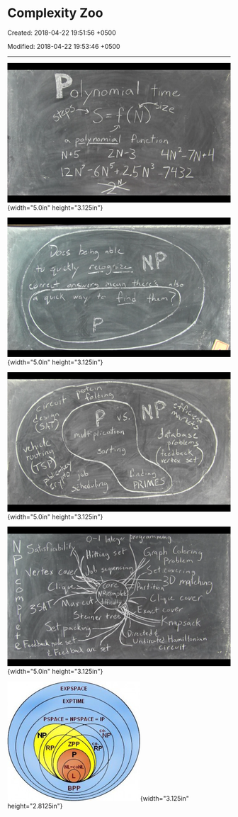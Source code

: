 # Complexity Zoo

Created: 2018-04-22 19:51:56 +0500

Modified: 2018-04-22 19:53:46 +0500

---

![0 n 。 罒 十 罒 。 , 0 、 乀 C ~ 0 N ∕ 一 N 2 N3 一 乃 32 ](media/Complexity-Zoo-image1.png){width="5.0in" height="3.125in"}



![S 0 ](media/Complexity-Zoo-image2.png){width="5.0in" height="3.125in"}



![c = 一 → く コ C ド 弋 。 9 少 0 ( 0 ~ 0 - っ 一 0 ) 三 ISQ ](media/Complexity-Zoo-image3.png){width="5.0in" height="3.125in"}



![4 ー っ フ ノ ! つ 月 、 H 町 u ・ め ー 0 ハ わ ? 。 っ ノ で ォ 去 u 2 つ 2 / ネ ノ 分 し , つ イ 9 ノ 2 刀 0 つ つ レ メ ヨ 、 を 喞 p 咩 。 ~ ゞ 99 d ノ つ / つ つ つ つ 信 羽 の で Al 0 つ つ Ⅱ フ つ ノ の c ゎ ~ っ ps 、 , ~ , 物 ノ 劬 。 フ メ ノ 2 ト ー 引 負 。 ノ d 0 l) 卩 。 り 甲 。 叫 用 ノ レ / 丿 0 0 川 U 睥 9 N 材 ~ ~ 鵬 司 从 っ 凹 ト 0 ](media/Complexity-Zoo-image4.png){width="5.0in" height="3.125in"}



![Image result for complexity zoo](media/Complexity-Zoo-image5.jpg){width="3.125in" height="2.8125in"}





